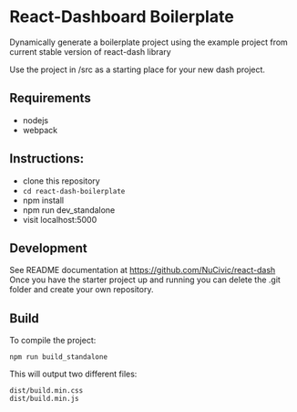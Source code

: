 # React-Dashboard Boilerplate
Dynamically generate a boilerplate project using the example project from current stable version of react-dash library

Use the project in /src as a starting place for your new dash project.

## Requirements
- nodejs
- webpack

## Instructions:
* clone this repository
* `cd react-dash-boilerplate`
* npm install
* npm run dev_standalone
* visit localhost:5000

## Development
See README documentation at https://github.com/NuCivic/react-dash
Once you have the starter project up and running you can delete the .git folder and create your own repository. 

## Build
To compile the project:

```
npm run build_standalone
```

This will output two different files: 

```
dist/build.min.css
dist/build.min.js
```

